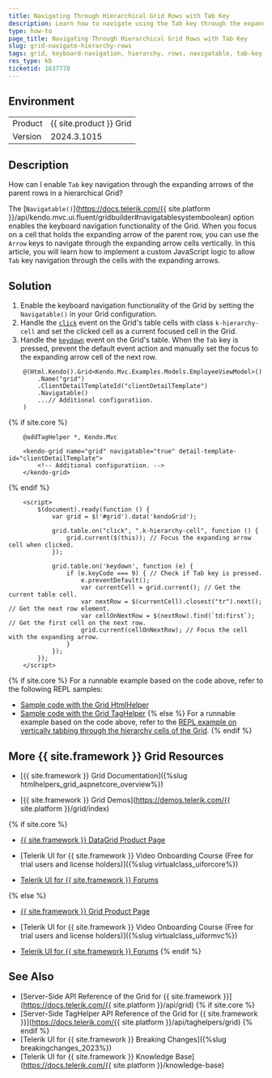 ```yaml
---
title: Navigating Through Hierarchical Grid Rows with Tab Key
description: Learn how to navigate using the Tab key through the expanding arrows of the hierarchy rows in a {{ site.product }} Grid.
type: how-to
page_title: Navigating Through Hierarchical Grid Rows with Tab Key
slug: grid-navigate-hierarchy-rows
tags: grid, keyboard-navigation, hierarchy, rows, navigatable, tab-key, expanding, arrows
res_type: kb
ticketid: 1637778
---
```


## Environment

<table>
<tbody>
<tr>
<td>Product</td>
<td>{{ site.product }} Grid</td>
</tr>
<tr>
<td>Version</td>
<td>2024.3.1015</td>
</tr>
</tbody>
</table>

## Description

How can I enable `Tab` key navigation through the expanding arrows of the parent rows in a hierarchical Grid?

The [`Navigatable()`](https://docs.telerik.com/{{ site.platform }}/api/kendo.mvc.ui.fluent/gridbuilder#navigatablesystemboolean) option enables the keyboard navigation functionality of the Grid. When you focus on a cell that holds the expanding arrow of the parent row, you can use the `Arrow` keys to navigate through the expanding arrow cells vertically. In this article, you will learn how to implement a custom JavaScript logic to allow `Tab` key navigation through the cells with the expanding arrows.

## Solution

1. Enable the keyboard navigation functionality of the Grid by setting the `Navigatable()` in your Grid configuration.
1. Handle the [`click`](https://api.jquery.com/click/) event on the Grid's table cells with class `k-hierarchy-cell` and set the clicked cell as a current focused cell in the Grid.
1. Handle the [`keydown`](https://api.jquery.com/keydown/) event on the Grid's table. When the `Tab` key is pressed, prevent the default event action and manually set the focus to the expanding arrow cell of the next row.


```HtmlHelper
    @(Html.Kendo().Grid<Kendo.Mvc.Examples.Models.EmployeeViewModel>()
        .Name("grid")
        .ClientDetailTemplateId("clientDetailTemplate")
        .Navigatable()
        ...// Additional configuratiion.
    )
```
{% if site.core %}
```TagHelper
    @addTagHelper *, Kendo.Mvc

    <kendo-grid name="grid" navigatable="true" detail-template-id="clientDetailTemplate">
        <!-- Additional configuratiion. -->
    </kendo-grid>

```
{% endif %}
```JS scripts
    <script>
        $(document).ready(function () {
            var grid = $('#grid').data('kendoGrid');

            grid.table.on("click", ".k-hierarchy-cell", function () {
                grid.current($(this)); // Focus the expanding arrow cell when clicked.
            });

            grid.table.on('keydown', function (e) {
                if (e.keyCode === 9) { // Check if Tab key is pressed.
                    e.preventDefault();
                    var currentCell = grid.current(); // Get the current table cell.
                    var nextRow = $(currentCell).closest("tr").next(); // Get the next row element.
                    var cellOnNextRow = $(nextRow).find(`td:first`); // Get the first cell on the next row.
                    grid.current(cellOnNextRow); // Focus the cell with the expanding arrow.
                }
            });
        });
    </script>
```

{% if site.core %}
For a runnable example based on the code above, refer to the following REPL samples:

* [Sample code with the Grid HtmlHelper](https://netcorerepl.telerik.com/QovabVvL04DSpzlV45)
* [Sample code with the Grid TagHelper](https://netcorerepl.telerik.com/QoPuFLbr060XUMbA15)
{% else %}
For a runnable example based on the code above, refer to the [REPL example on vertically tabbing through the hierarchy cells of the Grid](https://netcorerepl.telerik.com/QovabVvL04DSpzlV45).
{% endif %}

## More {{ site.framework }} Grid Resources

* [{{ site.framework }} Grid Documentation]({%slug htmlhelpers_grid_aspnetcore_overview%})

* [{{ site.framework }} Grid Demos](https://demos.telerik.com/{{ site.platform }}/grid/index)

{% if site.core %}
* [{{ site.framework }} DataGrid Product Page](https://www.telerik.com/aspnet-core-ui/grid)

* [Telerik UI for {{ site.framework }} Video Onboarding Course (Free for trial users and license holders)]({%slug virtualclass_uiforcore%})

* [Telerik UI for {{ site.framework }} Forums](https://www.telerik.com/forums/aspnet-core-ui)

{% else %}
* [{{ site.framework }} Grid Product Page](https://www.telerik.com/aspnet-mvc/grid)

* [Telerik UI for {{ site.framework }} Video Onboarding Course (Free for trial users and license holders)]({%slug virtualclass_uiformvc%})

* [Telerik UI for {{ site.framework }} Forums](https://www.telerik.com/forums/aspnet-mvc)
{% endif %}

## See Also

* [Server-Side API Reference of the Grid for {{ site.framework }}](https://docs.telerik.com/{{ site.platform }}/api/grid)
{% if site.core %}
* [Server-Side TagHelper API Reference of the Grid for {{ site.framework }}](https://docs.telerik.com/{{ site.platform }}/api/taghelpers/grid)
{% endif %}
* [Telerik UI for {{ site.framework }} Breaking Changes]({%slug breakingchanges_2023%})
* [Telerik UI for {{ site.framework }} Knowledge Base](https://docs.telerik.com/{{ site.platform }}/knowledge-base)
